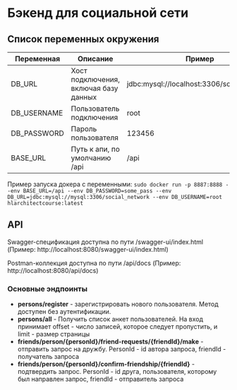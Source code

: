 
# Бэкенд для социальной сети

## Список переменных окружения

| Переменная  | Описание                              | Пример                                     |
|-------------|---------------------------------------|--------------------------------------------|
| DB_URL      | Хост подключения, включая базу данных | jdbc:mysql://localhost:3306/social_network |
| DB_USERNAME | Пользователь подключения              | root                                       |
| DB_PASSWORD | Пароль пользователя                   | 123456                                     |
| BASE_URL    | Путь к апи, по умолчанию /api         | /api                                       |


Пример запуска докера с переменными:
`sudo docker run -p 8887:8888 --env BASE_URL=/api --env DB_PASSWORD=some_pass --env DB_URL=jdbc:mysql://mysql:3306/social_network --env DB_USERNAME=root hlarchitectcourse:latest`



## API

Swagger-спецификация доступна по пути /swagger-ui/index.html (Пример: http://localhost:8080/swagger-ui/index.html)

Postman-коллекция доступна по пути /api/docs (Пример: http://localhost:8080/api/docs)



### Основные эндпоинты
*  **persons/register** - зарегистрировать нового пользователя. Метод доступен без аутентификации.
*  **persons/all** - Получить список анкет пользователей. На вход принимает offset - число записей, которое следует пропустить, и limit - размер страницы
*  **friends/person/{personId}/friend-requests/{friendId}/make** - отправить запрос на дружбу. PersonId - id автора запроса,  friendId - получатель запроса
*  **friends/person/{personId}/confirm-friendship/{friendId}** - подтвердить запрос. PersonId - id друга, пользователя, которому был направлен запрос, friendId - отправитель запроса

